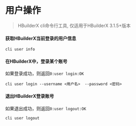 # 用户操作

> HBuilderX cli命令行工具, 仅适用于HBuilderX 3.1.5+版本

#### 获取HBuilderX当前登录的用户信息

```
cli user info
```

#### 在HBuilderX中，登录某个账号

如果登录成功，则返回`0:user login:OK`

```
cli user login --username <用户名>  --password <密码>
```


#### 退出HBuilderX登录账号

如果退出成功，则返回`0:user logout:OK`

```
cli user logout
```

